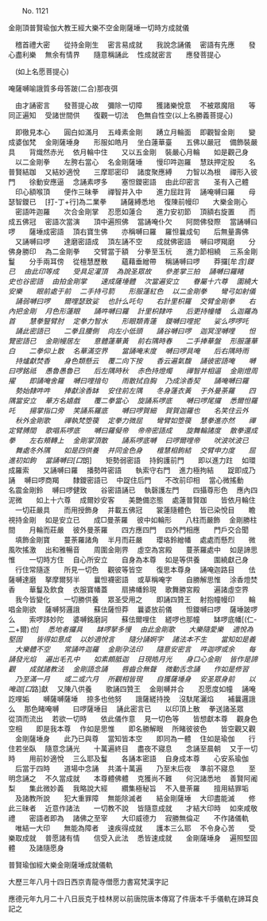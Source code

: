 ﻿　　No. 1121

金剛頂普賢瑜伽大教王經大樂不空金剛薩埵一切時方成就儀

　稽首禮大密　　從持金剛生
　密言易成就　　我說念誦儀
　密語有先應　　發心盡利樂
　無余有情界　　隨意稱誦此
　性成就密言　　應發菩提心　

　(如上名愿菩提心)

唵薩嚩喻誐質多母答跛(二合)那夜弭

　由才誦密言　　發菩提心故
　彌除一切障　　獲諸樂悅意
　不被眾魔阻　　等同正遍知
　受諸世間供　　復觀一切法
　色無自性空(以上名勝義菩提心)　

　即徹見本心　　圓白如滿月
　五峰素金剛　　踴立月輪面
　即觀智金剛　　變成婆伽梵
　金剛薩埵身　　形服如皓月
　坐白蓮華臺　　五佛以嚴冠
　備飾裝嚴具　　背熾然赤光
　依月輪中住　　又以五金剛
　裝嚴心月輪　　如是觀己身
　以二金剛拳　　左胯右當心
　名金剛薩埵　　慢印吽迦羅
　慧趺押定股　　名普賢結跏
　又結妙適悅　　三摩耶密印
　諸度聚應縛　　力智以為根
　禪形入彼門　　徐動安應逼
　念誦素啰多　　塞怛鑁密語
　由此印密言　　圣有入己體
　印心額喉頂　　便作三昧拳
　禪智并入中　　進力屈跓背
　誦唵嚩曰羅　　母瑟智鑁已
　[打-丁+行]為二業拳　　誦薩縛悉地
　復陳前幔印　　大樂金剛心
　密語吽迦羅　　次合金剛掌
　忍愿如蓮合　　進力安初節
　頂額右旋置　　而成五佛冠
　密語次當演　　頂中遍照佛
　當誦唵仆欠　　阿閦佛發際
　當誦嚩曰啰　　薩埵成密語
　頂右寶生佛　　亦稱嚩曰羅
　羅怛曩成旬　　后無量壽佛
　又誦嚩曰啰　　達磨密語成
　頂左誦不空　　成就佛密語
　嚩曰啰羯磨　　分佛身勝印
　為二金剛拳　　交臂當于額
　分拳至玉杬　　進力節相繞
　三系金剛鬘　　分手兩耳傍
　從檀慧歷散　　蘊藉垂繒帶
　稱誦嚩曰啰　　莽攞[牟*含]鑁已
　由此印等成　　受具足灌頂
　為說圣眾故　　參差掌三拍
　誦嚩曰羅睹　　史也谷密語
　由拍金剛掌　　速成薩埵體
　次當遍安立　　眷屬十六尊
　圍繞大安樂　　眼前處于前
　二手持弓箭　　形服蓮紅色
　以二金剛拳　　彎弓如射儀
　誦弱嚩曰啰　　爾哩瑟致娑
　也計么吒句　　右計里枳羅
　交臂金剛拳　　右內把金剛
　月色形蓮眼　　誦吽嚩曰羅
　計里枳隸吽　　后更持幢幡
　么迦羅為首　　慧拳豎臂肘
　定拳力智水　　形眼類青蓮
　鑁嚩曰哩抳　　娑么啰啰吒
　誦此密語已　　二拳且腰側
　向左小低頭　　誦谷嚩曰啰
　迦冥涅嚩哩　　怛覽密語已
　金剛幔居左　　意體蓮華黃
　前右隅時春　　二手捧華盤
　形服蓮華白　　二拳仰上散
　名華滿空界　　當誦唵末度
　嚩曰啰具唵　　后右隅時雨
　持爐獻焚香　　身色類懸云
　覆二向下按　　香云遍氣馥
　誦彼密語唵　　嚩曰啰銘祗
　愚魯愚魯已　　后左隅時秋
　赤色持燈燭　　禪智并相逼
　金剛燈周擢　　即誦唵舍羅
　嚩曰哩揞句　　雨散拭自胸
　乃成涂香契　　誦唵嚩曰羅
　勢始隸吽吽　　捧獻涂香缽
　安住前左隅　　冬身蓮衣黃
　于外曼荼羅　　四隅當安立
　華方名嬉戲　　覆二拳當心
　旋誦系啰底　　嚩曰啰尾攞
　悉爾怛羅吒　　揚掌指口旁
　笑誦系羅底　　嚩曰啰賀細
　賀賀迦羅也　　名笑住云外
　秋外金剛歌　　禪執梵箜篌
　定拳力微屈　　彎臂如箜篌
　慧拳進亦然　　禪定臂膊間
　歌唱系啰底　　嚩曰羅儗帝
　帝帝密語成　　旋舞輪諸度
　散拳還成拳　　左右頰轉上
　金剛掌頂散　　誦系啰底嚩
　曰啰爾哩帝　　吠波吠波已
　舞處冬外隅　　如是四供養
　并同金色身　　檀慧相鉤結
　交臂申力度　　屈進初如鉤
　當誦嚩曰[口*朗]　　矩勢弱密語
　持鉤護前門　　即以進力跓
　如環成羅索　　又誦嚩曰羅
　播勢吽密語　　執索守右門
　進力極拘結　　踀即成乃誦
　嚩曰啰商羯　　隸鑁密語已
　中踀住后門　　不改前印相
　當心微搖動　　名震金剛鈴
　嚩曰啰健致　　谷密語誦已
　執磬護左門　　四攝尊形色
　應內四泥微　　如上十六尊
　成爾妙安客　　美艷備恣態
　處蓮普賢跏　　皆依月輪住
　一切莊嚴具　　而用授飾身
　并載五佛冠　　裳蓮隨體色
　皆已染悅目　　瞻視持金剛
　如是安立已　　成□曼荼羅
　彼中如輪形　　八柱而嚴飾
　金剛勝柱間　　月輪而莊嚴
　彼外曼荼羅　　四方應四門
　四外門相應　　門戶交合聞
　填飾金剛寶　　蔓荼羅諸角
　半月而莊嚴　　瓔珞鈴繒幡
　處處而懸烈　　微風吹搖激
　出和雅暢音　　周圍金剛界
　虛空為宮殿　　蔓荼羅處中
　如是諦思惟　　一切時方住
　自心所安立　　自身為本尊
　如是等供養　　圍繞獻己身
　行住常隨逐　　所見一切色
　觀彼等皆空　　復思本尊身
　誦唵迦路目　　佉薩嚩達磨
　拏摩爾努半　　曩怛襪密語
　或草稱唵字　　自勝解思惟
　涂香燈焚香　　華鬘及飲食
　衣服寶幡蓋　　扇拂幡鈴現
　歌舞勝宮殿　　遍諸虛空界
　我今皆變化　　一切勝供養
　眾圣受用之　　即誦四贊王
　射抱幢幔印　　輪唱金剛欲
　薩嚩努邏誐　　蘇佉薩怛莽
　曩婆放前儀　　怛鑁嚩曰啰
　薩埵跛啰么　　索啰跢妙陀
　婆嚩銘磨訶　　蘇佉爾哩住
　縒啰也那幢　　缽啰底幡[(仁-二+爾)*也]
　悉地者攞具　　缽啰拏多慢
　由此金剛歌　　大樂隨愛樂
　適悅為堅固　　皆得如意成
　以妙適悅言　　隨分誦婀字
　諸法本不生　　當知如是義
　大樂體不空　　常誦吽迦羅
　金剛孕法印　　隨意安密言
　吽迦啰或余　　每誦發光焰
　遍出毛孔中　　如素頗胝迦
　日現皓月光　　身口心金剛
　皆作是諦觀　　成就諸教法
　金剛語念誦　　唇齒合無聲
　微動舌念誦　　作如是修習
　乃至滿一月　　或二或六月
　所觀相皆現　　自獲薩埵身
　安圣眾身前　　以唵迦[口*路]獻
　又陳八供養　　歌誦四贊王
　金剛嚩并合　　忍愿度如幢
　誦唵訖哩姤　　嚩薩嚩薩埵
　捺多也他努　　誐薩縒持挽
　沒馱尾灑焰　　補曩邏誐么
　那色睹唵嚩　　曰啰薩埵目
　誦此密言已　　以印頂上散
　拳送諸圣眾　　從頂而流出
　若欲一切時　　依此儀作意
　見一切色等　　皆想獻本尊
　觀身色空相　　即是我本尊
　作如是思惟　　即名勝解眼
　所睹彼彼色　　皆空觀又觀
　金剛薩埵身　　此乃已與尊
　當知皆本空　　即同為一體
　住如是瑜伽　　行住若坐臥
　隨意念誦光　　十萬遍終目
　盡夜不寢息　　念誦至晨朝
　又于一切時　　用前妙適悅
　三么耶及鬘　　各誦本密語
　自身成本尊　　心安系瑜伽
　后當于四時　　道場中念誦
　共滿十萬遍　　乃至末后夜
　準前不寢息　　至明念誦之
　不久當成就　　本尊體佛體
　克獲尚不難　　何況諸悉地
　善賢阿阇梨　　集此微妙義
　我略說大經　　纘集極秘旨
　不入曼荼羅　　擅用結罪垢
　及諸教所說　　犯大重罪障
　無能除滅者　　結金剛薩埵
　大印盡能滅　　修此三昧者
　近意作諸法　　一切教不說
　皆隨意成就　　才結大印時
　如來咸敬禮　　密語者即為
　諸佛之至宰　　大印威德力
　寂勝無倫疋　　不作諸儀軌
　唯結一大印　　無能為障者
　速疾得成就　　護本三么耶
　不令身心苦　　受樂取成就
　普愿諸有情　　信受入此法
　悉皆速成就　　金剛薩埵身
　遍照堅固體　　及諸隨愿身　

普賢瑜伽經大樂金剛薩埵成就儀軌

大歷三年八月十四日西京青龍寺僧愿力書寫梵漢字記

應德元年九月二十八日辰克于桂林房以前唐院唐本傳寫了件唐本千手儀軌在諦耳良　記之
